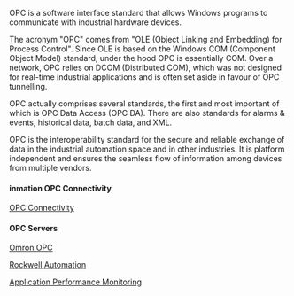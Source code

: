 OPC is a software interface standard that allows Windows programs to communicate with industrial hardware devices.

The acronym "OPC" comes from "OLE (Object Linking and Embedding) for Process Control". Since OLE is based on the Windows COM (Component Object Model) standard, under the hood OPC is essentially COM. Over a network, OPC relies on DCOM (Distributed COM), which was not designed for real-time industrial applications and is often set aside in favour of OPC tunnelling.

OPC actually comprises several standards, the first and most important of which is OPC Data Access (OPC DA). There are also standards for alarms & events, historical data, batch data, and XML.


OPC is the interoperability standard for the secure and reliable exchange of data in the industrial automation space and in other industries. It is platform independent and ensures the seamless flow of information among devices from multiple vendors. 

#### inmation OPC Connectivity
[OPC Connectivity](https://inmation.com/wiki/index.php?title=Sysdoc/OPC_Connectivity)

#### OPC Servers
[Omron OPC](http://www.ingeardrivers.com/products/opc-servers/omron-opc/?gclid=Cj0KEQjwyN7JBRCZn7LKgb3ki8kBEiQAaLEsqozaDIa83FcwwKRrfGkh56-EZfVVGfFkZ3CqCE7pd08aArfE8P8HAQ)

[Rockwell Automation](https://rockwellautomation.custhelp.com/)

[Application Performance Monitoring](https://cloud.oracle.com/en_US/application-performance-monitoring/documentation)
